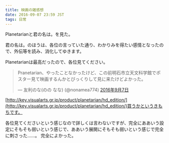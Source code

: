 ```yaml
---
title: 映画の雑感想
date: 2016-09-07 23:59 JST
tags: 日常
---
```


Planetarianと君の名は。を見た。

君の名は。のほうは、各位の言っていた通り、わかりみを得たい感情となったので、外伝等を読み、消化してゆきます。

Planetarianは最高だったので、各位見てください。

<blockquote class="twitter-tweet" data-lang="ja"><p lang="ja" dir="ltr">Pranetarian、やったことなかったけど、この前明石市立天文科学館でポスター見て映画するんかとびっくりして見に来たけどよかった。</p>&mdash; 友利のな(のの なな) (@nonamea774) <a href="https://twitter.com/nonamea774/status/773383653350969344">2016年9月7日</a></blockquote>
<script async src="//platform.twitter.com/widgets.js" charset="utf-8"></script>

[http://key.visualarts.gr.jp/product/planetarian/hd_edition/](http://key.visualarts.gr.jp/product/planetarian/hd_edition/)買うかというきもちです。

各位見てくださいという感じなので詳しくは言わないですが、完全にああいう設定にそもそも弱いという感じで、ああいう展開にそもそも弱いという感じで完全に刺さった……。
完全によかった。
